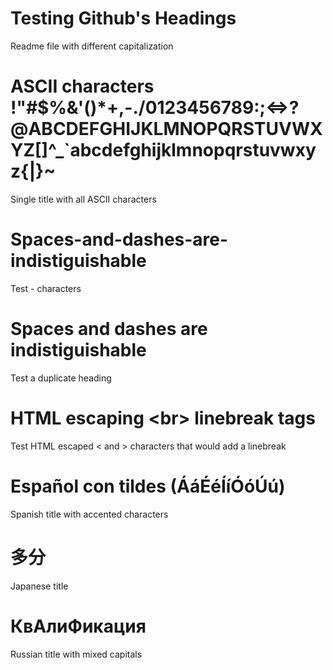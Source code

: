 # Testing Github's Headings

Readme file with different capitalization

# ASCII characters !"#$%&'()*+,-./0123456789:;<=>?@ABCDEFGHIJKLMNOPQRSTUVWXYZ[\]^_`abcdefghijklmnopqrstuvwxyz{|}~

Single title with all ASCII characters

# Spaces-and-dashes-are-indistiguishable

Test - characters

# Spaces and dashes are indistiguishable

Test a duplicate heading

# HTML escaping &lt;br&gt; linebreak tags

Test HTML escaped < and > characters that would add a linebreak

# Español con tildes (ÁáÉéÍíÓóÚú)

Spanish title with accented characters

# 多分
Japanese title

# КвАлиФикация

Russian title with mixed capitals
